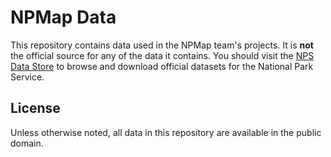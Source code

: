 # NPMap Data

This repository contains data used in the NPMap team's projects. It is **not** the official source for any of the data it contains. You should visit the [NPS Data Store](https://irma.nps.gov/App/Reference/Welcome) to browse and download official datasets for the National Park Service.

## License

Unless otherwise noted, all data in this repository are available in the public domain.
